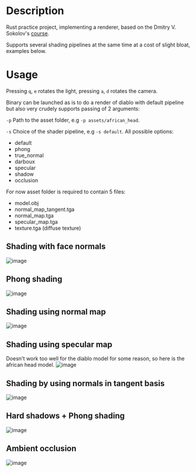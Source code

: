 # Description

Rust practice project, implementing a renderer, based on the Dmitry V. Sokolov's [course](https://github.com/ssloy/tinyrenderer).

Supports several shading pipelines at the same time at a cost of slight bloat, examples below.

# Usage

Pressing `q`, `e` rotates the light, pressing `a`, `d` rotates the camera.

Binary can be launched as is to do a render of diablo with default pipeline but also very crudely supports passing of 2 arguments:

`-p`   Path to the asset folder, e.g `-p assets/african_head`.

`-s`   Choice of the shader pipeline, e.g `-s default`. All possible options:
- default
- phong
- true_normal
- darboux
- specular
- shadow
- occlusion

For now asset folder is required to contain 5 files:
- model.obj 
- normal_map_tangent.tga
- normal_map.tga
- specular_map.tga
- texture.tga (diffuse texture)

## Shading with face normals
![image](https://user-images.githubusercontent.com/17012740/211145601-f1adc7a7-fcb6-49a4-a1c6-f5b8def02b73.png)

## Phong shading
![image](https://user-images.githubusercontent.com/17012740/211145627-be524150-d663-456a-8b7f-3de8bf3d7cf6.png)

## Shading using normal map
![image](https://user-images.githubusercontent.com/17012740/211145663-1194bc4f-43a9-40df-8817-c7191922d765.png)

## Shading using specular map
Doesn't work too well for the diablo model for some reason, so here is the african head model.
![image](https://user-images.githubusercontent.com/17012740/211145711-75b00d53-98d5-4d8c-81f9-ad91de8c629d.png)

## Shading by using normals in tangent basis
![image](https://user-images.githubusercontent.com/17012740/211145781-24c2a16d-9155-4c2a-b72d-98e0e1d4e504.png)

## Hard shadows + Phong shading
![image](https://user-images.githubusercontent.com/17012740/211145845-af1ac974-7168-45e1-bc2d-7445560b6dc5.png)

## Ambient occlusion
![image](https://user-images.githubusercontent.com/17012740/211145561-d249adcf-4dc5-4b5c-867a-407039a65691.png)
